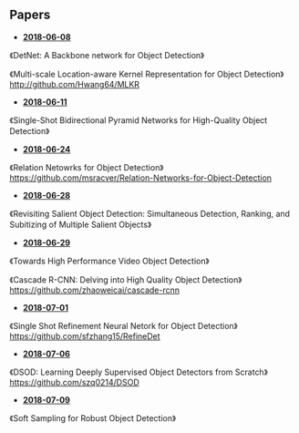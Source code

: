 ## Papers

* **[2018-06-08](./2018-06-08.md)**  

《DetNet: A Backbone network for Object Detection》  

《Multi-scale Location-aware Kernel Representation for Object Detection》  
http://github.com/Hwang64/MLKR  

* **[2018-06-11](./2018-06-11.md)**  

《Single-Shot Bidirectional Pyramid Networks for High-Quality Object Detection》  

* **[2018-06-24](./2018-06-24.md)**  

《Relation Netowrks for Object Detection》  
https://github.com/msracver/Relation-Networks-for-Object-Detection  

* **[2018-06-28](./2018-06-28.md)**  

《Revisiting Salient Object Detection: Simultaneous Detection, Ranking, and Subitizing of Multiple Salient Objects》  

* **[2018-06-29](./2018-06-29.md)**  

《Towards High Performance Video Object Detection》  

《Cascade R-CNN: Delving into High Quality Object Detection》  
https://github.com/zhaoweicai/cascade-rcnn  

* **[2018-07-01](./2018-07-01.md)**  

《Single Shot Refinement Neural Netork for Object Detection》  
https://github.com/sfzhang15/RefineDet  

* **[2018-07-06](./2018-07-06.md)**  

《DSOD: Learning Deeply Supervised Object Detectors from Scratch》  
https://github.com/szq0214/DSOD  

* **[2018-07-09](./2018-07-09.md)**  

《Soft Sampling for Robust Object Detection》  
